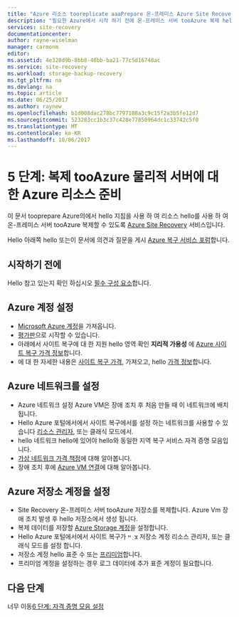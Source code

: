 ```yaml
---
title: "Azure 리소스 tooreplicate aaaPrepare 온-프레미스 Azure Site Recovery를 사용 하 여 실제 서버 tooAzure | Microsoft Docs"
description: "필요한 Azure에서 시작 하기 전에 온-프레미스 서버 tooAzure 복제 hello Azure Site Recovery 서비스를 사용 하 여 설명 합니다."
services: site-recovery
documentationcenter: 
author: rayne-wiselman
manager: carmonm
editor: 
ms.assetid: 4e320d9b-8bb8-46bb-ba21-77c5d16748ac
ms.service: site-recovery
ms.workload: storage-backup-recovery
ms.tgt_pltfrm: na
ms.devlang: na
ms.topic: article
ms.date: 06/25/2017
ms.author: raynew
ms.openlocfilehash: b1d008dac278bc7797188a3c9c15f2a3b5fe12d7
ms.sourcegitcommit: 523283cc1b3c37c428e77850964dc1c33742c5f0
ms.translationtype: MT
ms.contentlocale: ko-KR
ms.lasthandoff: 10/06/2017
---
```

# <a name="step-5-prepare-azure-resources-for-physical-server-replication-tooazure"></a>5 단계: 복제 tooAzure 물리적 서버에 대 한 Azure 리소스 준비


이 문서 tooprepare Azure의에서 hello 지침을 사용 하 여 리소스 hello를 사용 하 여 온-프레미스 서버 tooAzure 복제할 수 있도록 [Azure Site Recovery](site-recovery-overview.md) 서비스입니다.

Hello 아래쪽 hello 또는이 문서에 의견과 질문을 게시 [Azure 복구 서비스 포럼](https://social.msdn.microsoft.com/forums/azure/home?forum=hypervrecovmgr)합니다.

## <a name="before-you-start"></a>시작하기 전에

Hello 참고 있는지 확인 하십시오 [필수 구성 요소](physical-walkthrough-prerequisites.md)합니다.

## <a name="set-up-an-azure-account"></a>Azure 계정 설정

- [Microsoft Azure 계정](http://azure.microsoft.com/)을 가져옵니다.
- [평가판](https://azure.microsoft.com/pricing/free-trial/)으로 시작할 수 있습니다.
- 아래에서 사이트 복구에 대 한 지원 hello 영역 확인 **지리적 가용성** 에 [Azure 사이트 복구 가격 정보](https://azure.microsoft.com/pricing/details/site-recovery/)합니다.
- 에 대 한 자세한 내용은 [사이트 복구 가격](site-recovery-faq.md#pricing), 가져오고, hello [가격 정보](https://azure.microsoft.com/pricing/details/site-recovery/)합니다.



## <a name="set-up-an-azure-network"></a>Azure 네트워크를 설정

- Azure 네트워크 설정 Azure VM은 장애 조치 후 처음 만들 때 이 네트워크에 배치됩니다.
- Hello Azure 포털에서에서 사이트 복구에서를 설정 하는 네트워크를 사용할 수 있습니다 [리소스 관리자](../resource-manager-deployment-model.md), 또는 클래식 모드에서.
- hello 네트워크 hello에 있어야 hello와 동일한 지역 복구 서비스 자격 증명 모음입니다.
- [가상 네트워크 가격 책정](https://azure.microsoft.com/pricing/details/virtual-network/)에 대해 알아봅니다.
- 장애 조치 후에 [Azure VM 연결](physical-walkthrough-network.md)에 대해 알아봅니다.


## <a name="set-up-an-azure-storage-account"></a>Azure 저장소 계정을 설정

- Site Recovery 온-프레미스 서버 tooAzure 저장소를 복제합니다. Azure Vm 장애 조치 발생 후 hello 저장소에서 생성 됩니다.
- 복제 데이터를 저장할 [Azure Storage 계정](../storage/common/storage-create-storage-account.md#create-a-storage-account)을 설정합니다.
- Hello Azure 포털에서에서 사이트 복구가 צ ְ ײ 저장소 계정 리소스 관리자, 또는 클래식 모드를 설정 합니다.
- 저장소 계정 hello 표준 수 또는 [프리미엄](../storage/common/storage-premium-storage.md)합니다.
- 프리미엄 계정을 설정하는 경우 로그 데이터에 추가 표준 계정이 필요합니다.


## <a name="next-steps"></a>다음 단계

너무 이동[6 단계: 자격 증명 모음 설정](physical-walkthrough-create-vault.md)
